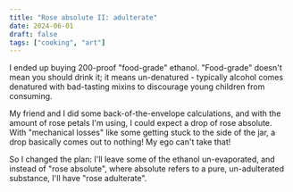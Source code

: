 ```yaml
---
title: "Rose absolute II: adulterate"
date: 2024-06-01
draft: false
tags: ["cooking", "art"]
---
```

I ended up buying 200-proof "food-grade" ethanol. "Food-grade" doesn't mean you should drink it; it means un-denatured - typically alcohol comes denatured with bad-tasting mixins to discourage young children from consuming.

My friend and I did some back-of-the-envelope calculations, and with the amount of rose petals I'm using, I could expect a drop of rose absolute. With "mechanical losses" like some getting stuck to the side of the jar, a drop basically comes out to nothing! My ego can't take that!

So I changed the plan: I'll leave some of the ethanol un-evaporated, and instead of "rose absolute", where absolute refers to a pure, un-adulterated substance, I'll have "rose adulterate".
